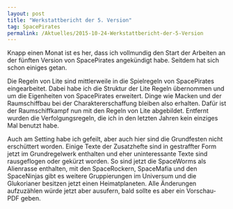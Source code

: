 ```yaml
---
layout: post
title: "Werkstattbericht der 5. Version"
tag: SpacePirates
permalink: /Aktuelles/2015-10-24-Werkstattbericht-der-5-Version
---
```


Knapp einen Monat ist es her, dass ich vollmundig den Start der Arbeiten an der fünften Version von SpacePirates angekündigt habe. Seitdem hat sich schon einiges getan.

Die Regeln von Lite sind mittlerweile in die Spielregeln von SpacePirates eingearbeitet. Dabei habe ich die Struktur der Lite Regeln übernommen und um die Eigenheiten von SpacePirates erweitert. Dinge wie Macken und der Raumschiffbau bei der Charaktererschaffung bleiben also erhalten. Dafür ist der Raumschiffkampf nun mit den Regeln von Lite abgebildet. Entfernt wurden die Verfolgungsregeln, die ich in den letzten Jahren kein einziges Mal benutzt habe.

Auch am Setting habe ich gefeilt, aber auch hier sind die Grundfesten nicht erschüttert worden. Einige Texte der Zusatzhefte sind in gestraffter Form jetzt im Grundregelwerk enthalten und eher uninteressante Texte sind rausgeflogen oder gekürzt worden. So sind jetzt die SpaceWorms als Alienrasse enthalten, mit den SpaceRockern, SpaceMafia und den SpaceNinjas gibt es weitere Gruppierungen im Universum und die Glukorianer besitzen jetzt einen Heimatplaneten. Alle Änderungen aufzuzählen würde jetzt aber ausufern, bald sollte es aber ein Vorschau-PDF geben.



